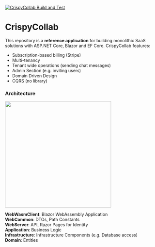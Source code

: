 
[![CrispyCollab Build and Test](https://github.com/DavidEggenberger/CrispyCollab/actions/workflows/build.yml/badge.svg)](https://github.com/DavidEggenberger/CrispyCollab/actions/workflows/build.yml)

# CrispyCollab

This repository is a **reference application** for building monolithic SaaS solutions with ASP.NET Core, Blazor and EF Core. CrispyCollab features:

- Subscription-based billing (Stripe)
- Multi-tenancy
- Tenant wide operations (sending chat messages)
- Admin Section (e.g. inviting users)
- Domain Driven Design
- CQRS (no library)

### Architecture

<img src="https://raw.githubusercontent.com/DavidEggenberger/CrispyCollab/main/Img/Dependencies.png" height=350/>

**WebWasmClient**: Blazor WebAssembly Application \
**WebCommon**: DTOs, Path Constants \
**WebServer**: API, Razor Pages for Identity \
**Application**: Business Logic \
**Infrastructure**: Infrastructure Components (e.g. Database access) \
**Domain**: Entities 
